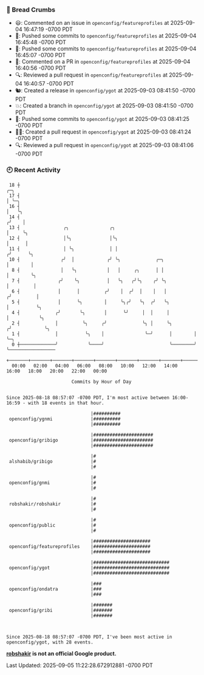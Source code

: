 ### 🍞 Bread Crumbs

 * 😃: Commented on an issue in `openconfig/featureprofiles` at 2025-09-04 16:47:19 -0700 PDT
 * 🚢: Pushed some commits to `openconfig/featureprofiles` at 2025-09-04 16:45:48 -0700 PDT
 * 🚢: Pushed some commits to `openconfig/featureprofiles` at 2025-09-04 16:45:07 -0700 PDT
 * 💬: Commented on a PR in  `openconfig/featureprofiles` at 2025-09-04 16:40:56 -0700 PDT
 * 🔍: Reviewed a pull request in  `openconfig/featureprofiles` at 2025-09-04 16:40:57 -0700 PDT
 * 🐿: Created a release in `openconfig/ygot` at 2025-09-03 08:41:50 -0700 PDT
 * 💥: Created a branch in `openconfig/ygot` at 2025-09-03 08:41:50 -0700 PDT
 * 🚢: Pushed some commits to `openconfig/ygot` at 2025-09-03 08:41:25 -0700 PDT
 * ✍🏼: Created a pull request in `openconfig/ygot` at 2025-09-03 08:41:24 -0700 PDT
 * 🔍: Reviewed a pull request in  `openconfig/ygot` at 2025-09-03 08:41:06 -0700 PDT

### 🕘 Recent Activity
```
 18 ┼                                                                    ╭─╮
 17 ┤                                                                    │ ╰─╮
 16 ┤                                                                    │   ╰╮
 14 ┤                                                                   ╭╯    │
 13 ┤                ╭╮               ╭╮                                │     ╰╮
 12 ┤                │╰╮              │╰╮                               │      │
 11 ┤                │ ╰╮             │ │                              ╭╯      ╰╮
 10 ┤               ╭╯  │            ╭╯ ╰╮             ╭─╮             │        │
  8 ┤               │   ╰╮           │   │     ╭╮      │ │             │        ╰╮
  7 ┤              ╭╯    ╰╮          │   ╰╮   ╭╯╰╮    ╭╯ ╰╮            │         │
  6 ┤              │      │         ╭╯    │  ╭╯  │    │   │           ╭╯         │
  5 ┤              │      ╰╮        │     ╰╮╭╯   ╰╮  ╭╯   ╰╮          │          ╰╮
  4 ┤             ╭╯       ╰╮       │      ╰╯     │  │     │          │           ╰╮
  2 ┤             │         ╰╮     ╭╯             ╰╮ │     ╰╮        ╭╯            ╰╮
  1 ┤             │          ╰╮    │               ╰─╯      │        │              ╰─╮
  0 ┼─────────────╯           ╰────╯                        ╰────────╯                ╰─────────────────
    +───────+───────+───────+───────+───────+───────+───────+───────+───────+───────+───────+───────+────
  00:00   02:00   04:00   06:00   08:00   10:00   12:00   14:00   16:00   18:00   20:00   22:00   00:00   

						Commits by Hour of Day


Since 2025-08-18 08:57:07 -0700 PDT, I'm most active between 16:00-16:59 - with 18 events in that hour.

```



```
                               |##########
 openconfig/ygnmi              |##########
                               |##########

                               |######################
 openconfig/gribigo            |######################
                               |######################

                               |#
 alshabib/gribigo              |#
                               |#

                               |#
 openconfig/gnmi               |#
                               |#

                               |#
 robshakir/robshakir           |#
                               |#

                               |#
 openconfig/public             |#
                               |#

                               |#####################
 openconfig/featureprofiles    |#####################
                               |#####################

                               |############################
 openconfig/ygot               |############################
                               |############################

                               |###
 openconfig/ondatra            |###
                               |###

                               |#######
 openconfig/gribi              |#######
                               |#######



Since 2025-08-18 08:57:07 -0700 PDT, I've been most active in openconfig/ygot, with 28 events.

```
**[robshakir](mailto:robjs@google.com) is not an official Google product.**  


Last Updated: 2025-09-05 11:22:28.672912881 -0700 PDT
